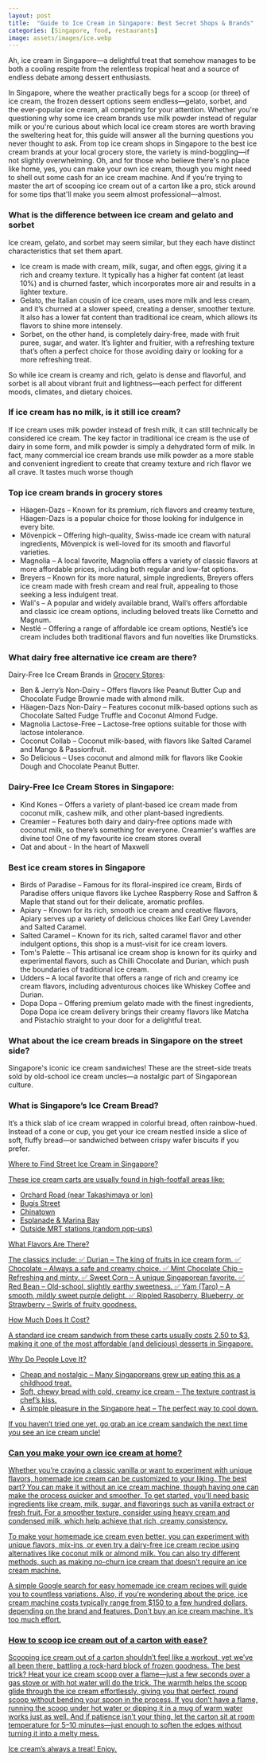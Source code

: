 ```yaml
---
layout: post
title:  "Guide to Ice Cream in Singapore: Best Secret Shops & Brands"
categories: [Singapore, food, restaurants]
image: assets/images/ice.webp
---
```


Ah, ice cream in Singapore—a delightful treat that somehow manages to be both a cooling respite from the relentless tropical heat and a source of endless debate among dessert enthusiasts. 

In Singapore, where the weather practically begs for a scoop (or three) of ice cream, the frozen dessert options seem endless—gelato, sorbet, and the ever-popular ice cream, all competing for your attention. Whether you're questioning why some ice cream brands use milk powder instead of regular milk or you're curious about which local ice cream stores are worth braving the sweltering heat for, this guide will answer all the burning questions you never thought to ask. From top ice cream shops in Singapore to the best ice cream brands at your local grocery store, the variety is mind-boggling—if not slightly overwhelming. Oh, and for those who believe there's no place like home, yes, you can make your own ice cream, though you might need to shell out some cash for an ice cream machine. And if you're trying to master the art of scooping ice cream out of a carton like a pro, stick around for some tips that'll make you seem almost professional—almost.

### What is the difference between ice cream and gelato and sorbet

Ice cream, gelato, and sorbet may seem similar, but they each have distinct characteristics that set them apart.

+ Ice cream is made with cream, milk, sugar, and often eggs, giving it a rich and creamy texture. It typically has a higher fat content (at least 10%) and is churned faster, which incorporates more air and results in a lighter texture.
+ Gelato, the Italian cousin of ice cream, uses more milk and less cream, and it’s churned at a slower speed, creating a denser, smoother texture. It also has a lower fat content than traditional ice cream, which allows its flavors to shine more intensely.
+ Sorbet, on the other hand, is completely dairy-free, made with fruit puree, sugar, and water. It’s lighter and fruitier, with a refreshing texture that’s often a perfect choice for those avoiding dairy or looking for a more refreshing treat.

So while ice cream is creamy and rich, gelato is dense and flavorful, and sorbet is all about vibrant fruit and lightness—each perfect for different moods, climates, and dietary choices.

### If ice cream has no milk, is it still ice cream?

If ice cream uses milk powder instead of fresh milk, it can still technically be considered ice cream. The key factor in traditional ice cream is the use of dairy in some form, and milk powder is simply a dehydrated form of milk. In fact, many commercial ice cream brands use milk powder as a more stable and convenient ingredient to create that creamy texture and rich flavor we all crave. It tastes much worse though

### Top ice cream brands in grocery stores

+ Häagen-Dazs – Known for its premium, rich flavors and creamy texture, Häagen-Dazs is a popular choice for those looking for indulgence in every bite.
+ Mövenpick – Offering high-quality, Swiss-made ice cream with natural ingredients, Mövenpick is well-loved for its smooth and flavorful varieties.
+ Magnolia – A local favorite, Magnolia offers a variety of classic flavors at more affordable prices, including both regular and low-fat options.
+ Breyers – Known for its more natural, simple ingredients, Breyers offers ice cream made with fresh cream and real fruit, appealing to those seeking a less indulgent treat.
+ Wall's – A popular and widely available brand, Wall’s offers affordable and classic ice cream options, including beloved treats like Cornetto and Magnum.
+ Nestlé – Offering a range of affordable ice cream options, Nestlé’s ice cream includes both traditional flavors and fun novelties like Drumsticks.

### What dairy free alternative ice cream are there?

Dairy-Free Ice Cream Brands in [Grocery Stores](https://fromhktosg.github.io/grocery/):
+ Ben & Jerry’s Non-Dairy – Offers flavors like Peanut Butter Cup and Chocolate Fudge Brownie made with almond milk.
+ Häagen-Dazs Non-Dairy – Features coconut milk-based options such as Chocolate Salted Fudge Truffle and Coconut Almond Fudge.
+ Magnolia Lactose-Free – Lactose-free options suitable for those with lactose intolerance.
+ Coconut Collab – Coconut milk-based, with flavors like Salted Caramel and Mango & Passionfruit.
+ So Delicious – Uses coconut and almond milk for flavors like Cookie Dough and Chocolate Peanut Butter.

### Dairy-Free Ice Cream Stores in Singapore:

+ Kind Kones – Offers a variety of plant-based ice cream made from coconut milk, cashew milk, and other plant-based ingredients.
+ Creamier – Features both dairy and dairy-free options made with coconut milk, so there’s something for everyone. Creamier's waffles are divine too! One of my favourite ice cream stores overall
+ Oat and about - In the heart of Maxwell

### Best ice cream stores in Singapore

+ Birds of Paradise – Famous for its floral-inspired ice cream, Birds of Paradise offers unique flavors like Lychee Raspberry Rose and Saffron & Maple that stand out for their delicate, aromatic profiles.
+ Apiary – Known for its rich, smooth ice cream and creative flavors, Apiary serves up a variety of delicious choices like Earl Grey Lavender and Salted Caramel.
+ Salted Caramel – Known for its rich, salted caramel flavor and other indulgent options, this shop is a must-visit for ice cream lovers.
+ Tom's Palette – This artisanal ice cream shop is known for its quirky and experimental flavors, such as Chilli Chocolate and Durian, which push the boundaries of traditional ice cream.
+ Udders – A local favorite that offers a range of rich and creamy ice cream flavors, including adventurous choices like Whiskey Coffee and Durian.
+ Dopa Dopa – Offering premium gelato made with the finest ingredients, Dopa Dopa ice cream delivery brings their creamy flavors like Matcha and Pistachio straight to your door for a delightful treat.

### What about the ice cream breads in Singapore on the street side?

Singapore's iconic ice cream sandwiches! These are the street-side treats sold by old-school ice cream uncles—a nostalgic part of Singaporean culture.

### What is Singapore’s Ice Cream Bread?

It’s a thick slab of ice cream wrapped in colorful bread, often rainbow-hued. Instead of a cone or cup, you get your ice cream nestled inside a slice of soft, fluffy bread—or sandwiched between crispy wafer biscuits if you prefer.

<u>Where to Find Street Ice Cream in Singapore?<u>

These ice cream carts are usually found in high-footfall areas like:

+ Orchard Road (near Takashimaya or Ion)
+ Bugis Street
+ Chinatown
+ Esplanade & Marina Bay
+ Outside MRT stations (random pop-ups)

<u>What Flavors Are There?<u>

The classics include:
✅ Durian – The king of fruits in ice cream form.
✅ Chocolate – Always a safe and creamy choice.
✅ Mint Chocolate Chip – Refreshing and minty.
✅ Sweet Corn – A unique Singaporean favorite.
✅ Red Bean – Old-school, slightly earthy sweetness.
✅ Yam (Taro) – A smooth, mildly sweet purple delight.
✅ Rippled Raspberry, Blueberry, or Strawberry – Swirls of fruity goodness.

<u>How Much Does It Cost?<u>

A standard ice cream sandwich from these carts usually costs 2.50 to $3, making it one of the most affordable (and delicious) desserts in Singapore.

<u>Why Do People Love It?<u>

+ Cheap and nostalgic – Many Singaporeans grew up eating this as a childhood treat.
+ Soft, chewy bread with cold, creamy ice cream – The texture contrast is chef’s kiss.
+ A simple pleasure in the Singapore heat – The perfect way to cool down.

If you haven’t tried one yet, go grab an ice cream sandwich the next time you see an ice cream uncle!

### Can you make your own ice cream at home?

Whether you’re craving a classic vanilla or want to experiment with unique flavors, homemade ice cream can be customized to your liking. The best part? You can make it without an ice cream machine, though having one can make the process quicker and smoother. To get started, you'll need basic ingredients like cream, milk, sugar, and flavorings such as vanilla extract or fresh fruit. For a smoother texture, consider using heavy cream and condensed milk, which help achieve that rich, creamy consistency.

To make your homemade ice cream even better, you can experiment with unique flavors, mix-ins, or even try a dairy-free ice cream recipe using alternatives like coconut milk or almond milk. You can also try different methods, such as making no-churn ice cream that doesn't require an ice cream machine.

A simple Google search for easy homemade ice cream recipes will guide you to countless variations. Also, if you're wondering about the price, ice cream machine costs typically range from $150 to a few hundred dollars, depending on the brand and features. Don’t buy an ice cream machine. It’s too much effort.

### How to scoop ice cream out of a carton with ease?

Scooping ice cream out of a carton shouldn’t feel like a workout, yet we’ve all been there, battling a rock-hard block of frozen goodness. The best trick? Heat your ice cream scoop over a flame—just a few seconds over a gas stove or with hot water will do the trick. The warmth helps the scoop glide through the ice cream effortlessly, giving you that perfect, round scoop without bending your spoon in the process. If you don’t have a flame, running the scoop under hot water or dipping it in a mug of warm water works just as well. And if patience isn’t your thing, let the carton sit at room temperature for 5–10 minutes—just enough to soften the edges without turning it into a melty mess.

Ice cream’s always a treat! Enjoy.

